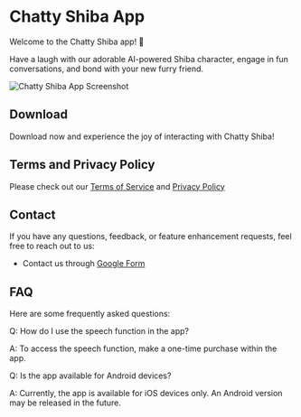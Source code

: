 # Chatty Shiba App

Welcome to the Chatty Shiba app! 🐾

Have a laugh with our adorable AI-powered Shiba character, engage in fun conversations, and bond with your new furry friend.

![Chatty Shiba App Screenshot](https://bemywang.github.io/Chatty-Shiba-APP-Service/14_pro_max6.png)

## Download

Download now and experience the joy of interacting with Chatty Shiba!

## Terms and Privacy Policy

Please check out our [Terms of Service]([link_to_terms](https://bemywang.github.io/Chatty-Shiba-APP-Service/terms-of-service.html)) and [Privacy Policy]([link_to_privacy_policy](https://bemywang.github.io/Chatty-Shiba-APP-Service/privacy-policy.html)) 

## Contact

If you have any questions, feedback, or feature enhancement requests, feel free to reach out to us:

- Contact us through [Google Form]([link_to_google_form](https://docs.google.com/forms/d/e/1FAIpQLSeA99Irb8d5fexYXOPmEhjp0vnSYeSk6baCWWELMRwO4D4P2Q/viewform))

## FAQ

Here are some frequently asked questions:

Q: How do I use the speech function in the app?

A: To access the speech function, make a one-time purchase within the app.

Q: Is the app available for Android devices?

A: Currently, the app is available for iOS devices only. An Android version may be released in the future.
